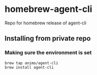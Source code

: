 # homebrew-agent-cli

Repo for homebrew release of agent-cli

## Installing from private repo

### Making sure the environment is set

```
brew tap animo/agent-cli
brew install agent-cli
```
